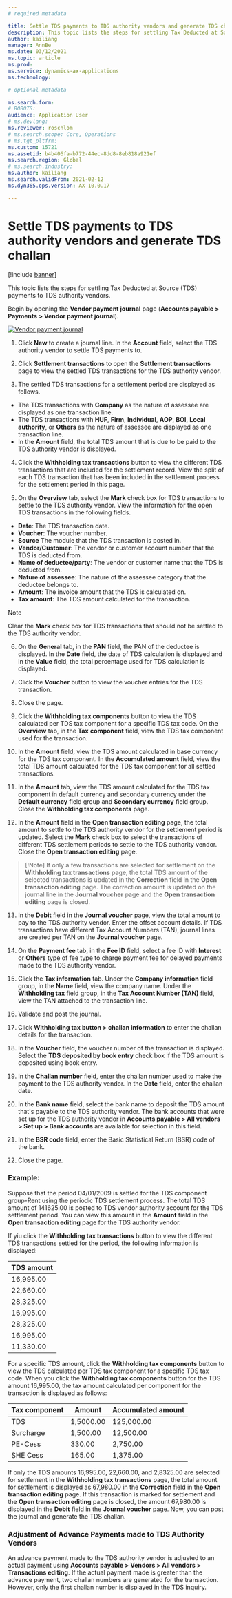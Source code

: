 ```yaml
---
# required metadata

title: Settle TDS payments to TDS authority vendors and generate TDS challan
description: This topic lists the steps for settling Tax Deducted at Source (TDS) payments to TDS authority vendors.
author: kailiang
manager: AnnBe
ms.date: 03/12/2021
ms.topic: article
ms.prod: 
ms.service: dynamics-ax-applications
ms.technology: 

# optional metadata

ms.search.form: 
# ROBOTS: 
audience: Application User
# ms.devlang: 
ms.reviewer: roschlom
# ms.search.scope: Core, Operations
# ms.tgt_pltfrm: 
ms.custom: 15721
ms.assetid: b4b406fa-b772-44ec-8dd8-8eb818a921ef
ms.search.region: Global
# ms.search.industry: 
ms.author: kailiang
ms.search.validFrom: 2021-02-12
ms.dyn365.ops.version: AX 10.0.17

---
```


# Settle TDS payments to TDS authority vendors and generate TDS challan

[!include [banner](../includes/banner.md)]

This topic lists the steps for settling Tax Deducted at Source (TDS) payments to TDS authority vendors.

Begin by opening the **Vendor payment journal** page (**Accounts payable > Payments > Vendor payment journal**).

[![Vendor payment journal](./media/apac-ind-TDS-51.png)](./media/apac-ind-TDS-51.png)

1.  Click **New** to create a journal line. In the **Account** field, select the TDS authority vendor to settle TDS payments to.

2. Click **Settlement transactions** to open the **Settlement transactions** page to view the settled TDS transactions for the TDS authority vendor.

3. The settled TDS transactions for a settlement period are displayed as follows.

- The TDS transactions with **Company** as the nature of assessee are displayed as one transaction line.
- The TDS transactions with **HUF**, **Firm**, **Individual**, **AOP**, **BOI**, **Local** **authority**, or **Others** as the nature of assessee are displayed as one transaction line.
- In the **Amount** field, the total TDS amount that is due to be paid to the TDS authority vendor is displayed.

4. Click the **Withholding tax transactions** button to view the different TDS transactions that are included for the settlement record. View the split of each TDS transaction that has been included in the settlement process for the settlement period in this page.

5. On the **Overview** tab, select the **Mark** check box for TDS transactions to settle to the TDS authority vendor. View the information for the open TDS transactions in the following fields.

- **Date**: The TDS transaction date.
- **Voucher**: The voucher number.
- **Source** The module that the TDS transaction is posted in.
- **Vendor/Customer**: The vendor or customer account number that the TDS is deducted from.
- **Name of deductee/party**: The vendor or customer name that the TDS is deducted from.
- **Nature of assessee**: The nature of the assessee category that the deductee belongs to.
- **Amount**: The invoice amount that the TDS is calculated on.
- **Tax amount**: The TDS amount calculated for the transaction.

> [!Note]
> Clear the **Mark** check box for  TDS transactions that should not be settled to the TDS authority vendor.  

6. On the **General** tab, in the **PAN** field, the PAN of the deductee is displayed. In the **Date** field, the date of TDS calculation is displayed and in the **Value** field, the total percentage used for TDS calculation is displayed.

7. Click the **Voucher** button to view the voucher entries for the TDS transaction.

8. Close the page.

9. Click the **Withholding tax components** button to view the TDS calculated per TDS tax component for a specific TDS tax code. On the **Overview** tab, in the **Tax** **component** field, view the TDS tax component used for the transaction.

10. In the **Amount** field, view the TDS amount calculated in base currency for the TDS tax component. In the **Accumulated amount** field, view the total TDS amount calculated for the TDS tax component for all settled transactions.

11. In the **Amount** tab, view the TDS amount calculated for the TDS tax component in default currency and secondary currency under the **Default currency** field group and **Secondary currency** field group. Close the **Withholding tax components** page.

12. In the **Amount** field in the **Open transaction editing** page, the total amount to settle to the TDS authority vendor for the settlement period is updated. Select the **Mark** check box to select the transactions of different TDS settlement periods to settle to the TDS authority vendor. Close the **Open transaction editing** page.

>   [!Note]
>   If only a few transactions are selected for settlement on the **Withholding tax transactions** page,  the total TDS amount of the selected transactions is updated in the **Correction**  field in the **Open transaction editing** page. The  correction amount is updated on the journal line in the **Journal voucher** page and the **Open transaction editing** page is closed.  

13. In the **Debit** field in the **Journal voucher** page, view the total amount to pay to the TDS authority vendor. Enter the offset account details. If TDS transactions have different Tax Account Numbers (TAN), journal lines are created per TAN on the **Journal voucher** page.

14. On the **Payment fee** tab, in the **Fee ID** field, select a fee ID with **Interest** or **Others** type of fee type to charge payment fee for delayed payments made to the TDS authority vendor.

15. Click the **Tax information** tab. Under the **Company information** field group, in the **Name** field, view the company name. Under the **Withholding tax** field group, in the **Tax Account Number (TAN)** field, view the TAN attached to the transaction line. 

16. Validate and post the journal.

17. Click **Withholding tax button > challan information** to enter the challan details for the transaction.

18. In the **Voucher** field, the voucher number of the transaction is displayed. Select the **TDS deposited by book entry** check box if the TDS amount is deposited using book entry.

19. In the **Challan number** field, enter the challan number used to make the payment to the TDS authority vendor. In the **Date** field, enter the challan date.

20. In the **Bank name** field, select the bank name to deposit the TDS amount that's payable to the TDS authority vendor. The bank accounts that were set up for the TDS authority vendor in **Accounts payable > All vendors > Set up > Bank accounts** are available for selection in this field.

21. In the **BSR code** field, enter the Basic Statistical Return (BSR) code of the bank. 

22. Close the page. 

### Example:

Suppose that the period 04/01/2009 is settled for the TDS component group-Rent using the periodic TDS settlement process. The total TDS amount of 141625.00 is posted to TDS vendor authority account for the TDS settlement period. You can view this amount in the **Amount** field in the **Open transaction editing** page for the TDS authority vendor.

If yiu click the **Withholding tax transactions** button to view the different TDS transactions settled for the period, the following information is displayed:
 

| TDS  amount |
| ----------- |
| 16,995.00    |
| 22,660.00    |
| 28,325.00    |
| 16,995.00    |
| 28,325.00    |
| 16,995.00    |
| 11,330.00    |

For a specific TDS amount, click the **Withholding tax components** button to view the TDS calculated per TDS tax component for a specific TDS tax code. When you click the **Withholding tax components** button for the TDS amount 16,995.00, the tax amount calculated per component for the transaction is displayed as follows:

| Tax component | Amount   | Accumulated amount |
| ------------- | -------- | ------------------ |
| TDS           | 1,5000.00 | 125,000.00          |
| Surcharge     | 1,500.00  | 12,500.00           |
| PE-Cess       | 330.00   | 2,750.00            |
| SHE Cess      | 165.00   | 1,375.00            |

 

If only the TDS amounts 16,995.00, 22,660.00, and 2,8325.00 are selected for settlement in the **Withholding tax transactions** page, the total amount for settlement is displayed as 67,980.00 in the **Correction** field in the **Open transaction editing** page. If this transaction is marked for settlement and the **Open transaction editing** page is closed, the amount 67,980.00 is displayed in the **Debit** field in the **Journal voucher** page. Now, you can post the journal and generate the TDS challan.

### **Adjustment of Advance Payments made to TDS Authority Vendors**

An advance payment made to the TDS authority vendor is adjusted to an actual payment using **Accounts payable > Vendors > All vendors > Transactions editing**. If the actual payment made is greater than the advance payment, two challan numbers are generated for the transaction. However, only the first challan number is displayed in the TDS inquiry.
